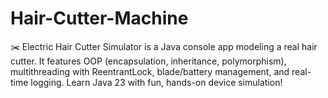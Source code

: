# Hair-Cutter-Machine
✂️ Electric Hair Cutter Simulator is a Java console app modeling a real hair cutter. It features OOP (encapsulation, inheritance, polymorphism), multithreading with ReentrantLock, blade/battery management, and real-time logging. Learn Java 23 with fun, hands-on device simulation!
